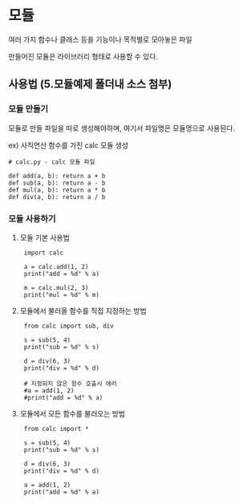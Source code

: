 # 모듈
여러 가지 함수나 클래스 등을 기능이나 목적별로 모아놓은 파일

만들어진 모듈은 라이브러리 형태로 사용할 수 있다.

## 사용법 (5.모듈예제 폴더내 소스 첨부)
### 모듈 만들기
모듈로 만들 파일을 따로 생성해야하며, 여기서 파일명은 모듈명으로 사용된다.

ex) 사칙연산 함수를 가진 calc 모듈 생성
```
# calc.py - calc 모듈 파일

def add(a, b): return a + b
def sub(a, b): return a - b
def mul(a, b): return a * b
def div(a, b): return a / b
```
### 모듈 사용하기
1. 모듈 기본 사용법
   ```
    import calc

    a = calc.add(1, 2)
    print("add = %d" % a)

    m = calc.mul(2, 3)
    print("mul = %d" % m)
   ```
2. 모듈에서 불러올 함수를 직접 지정하는 방법
   ```
    from calc import sub, div

    s = sub(5, 4)
    print("sub = %d" % s)

    d = div(6, 3)
    print("div = %d" % d)

    # 지정되지 않은 함수 호출시 에러
    #a = add(1, 2)
    #print("add = %d" % a)
   ```
3. 모듈에서 모든 함수를 불러오는 방법
   ```
    from calc import *

    s = sub(5, 4)
    print("sub = %d" % s)

    d = div(6, 3)
    print("div = %d" % d)

    a = add(1, 2)
    print("add = %d" % a)
   ```
